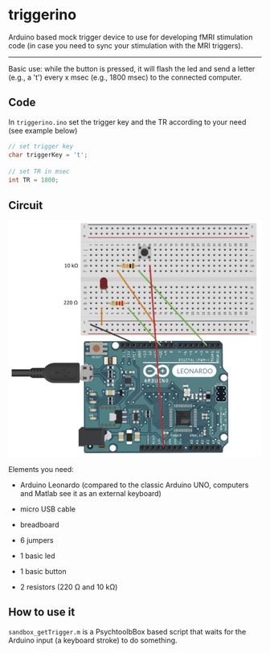 # triggerino

Arduino based mock trigger device to use for developing fMRI stimulation code (in case you need to sync your stimulation with the MRI triggers).

---

Basic use: while the button is pressed, it will flash the led and send a letter (e.g., a 't') every x msec (e.g., 1800 msec) to the connected computer.

## Code

In `triggerino.ino` set the trigger key and the TR according to your need (see example below)

``` c++
// set trigger key
char triggerKey = 't';

// set TR in msec
int TR = 1800;
```

## Circuit

![](triggerino_schema.jpg)

Elements you need:

- Arduino Leonardo (compared to the classic Arduino UNO, computers and Matlab see it as an external keyboard)

- micro USB cable

- breadboard

- 6 jumpers

- 1 basic led

- 1 basic button

- 2 resistors (220 Ω and 10 kΩ)

## How to use it

`sandbox_getTrigger.m` is a PsychtoolbBox based script that waits for the Arduino input (a keyboard stroke) to do something.
